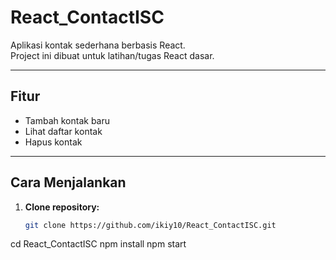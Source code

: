 # React_ContactISC

Aplikasi kontak sederhana berbasis React.  
Project ini dibuat untuk latihan/tugas React dasar.

---

## Fitur

- Tambah kontak baru
- Lihat daftar kontak
- Hapus kontak

---

## Cara Menjalankan

1. **Clone repository:**
   ```bash
   git clone https://github.com/ikiy10/React_ContactISC.git

cd React_ContactISC
npm install
npm start
